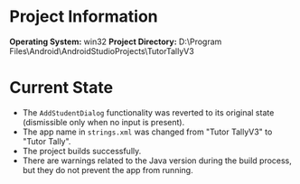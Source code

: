 # Project Information

**Operating System:** win32
**Project Directory:** D:\Program Files\Android\AndroidStudioProjects\TutorTallyV3

# Current State

- The `AddStudentDialog` functionality was reverted to its original state (dismissible only when no input is present).
- The app name in `strings.xml` was changed from "Tutor TallyV3" to "Tutor Tally".
- The project builds successfully.
- There are warnings related to the Java version during the build process, but they do not prevent the app from running.
